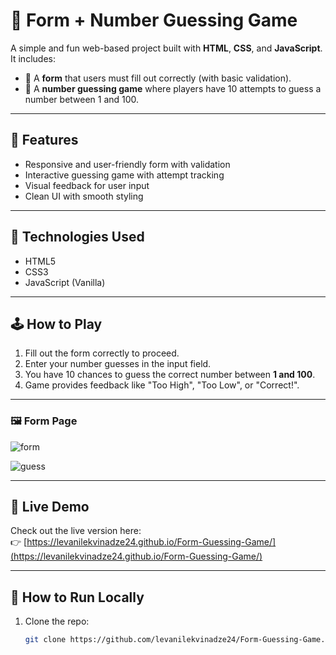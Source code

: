# 🎯 Form + Number Guessing Game

A simple and fun web-based project built with **HTML**, **CSS**, and **JavaScript**.  
It includes:

- 📝 A **form** that users must fill out correctly (with basic validation).
- 🔢 A **number guessing game** where players have 10 attempts to guess a number between 1 and 100.

---

## 🌟 Features

- Responsive and user-friendly form with validation
- Interactive guessing game with attempt tracking
- Visual feedback for user input
- Clean UI with smooth styling

---

## 🚀 Technologies Used

- HTML5
- CSS3
- JavaScript (Vanilla)

---

## 🕹️ How to Play

1. Fill out the form correctly to proceed.
2. Enter your number guesses in the input field.
3. You have 10 chances to guess the correct number between **1 and 100**.
4. Game provides feedback like "Too High", "Too Low", or "Correct!".

---

### 🖼️ Form Page

![form](https://github.com/user-attachments/assets/61c5196d-947a-4752-916d-f6e8585fa495)

![guess](https://github.com/user-attachments/assets/9c327e0e-83c5-4b55-88e1-37e71eabc013)

---

## 🔗 Live Demo

Check out the live version here:  
👉 [https://levanilekvinadze24.github.io/Form-Guessing-Game/](https://levanilekvinadze24.github.io/Form-Guessing-Game/)

---

## 📁 How to Run Locally

1. Clone the repo:
   ```bash
   git clone https://github.com/levanilekvinadze24/Form-Guessing-Game.git

